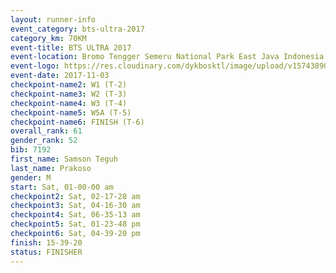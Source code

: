 ```yaml
---
layout: runner-info 
event_category: bts-ultra-2017 
category_km: 70KM 
event-title: BTS ULTRA 2017 
event-location: Bromo Tengger Semeru National Park East Java Indonesia 
event-logo: https://res.cloudinary.com/dykbosktl/image/upload/v1574389068/Logo/btsultra-profilpic_qfpjxb.png 
event-date: 2017-11-03 
checkpoint-name2: W1 (T-2) 
checkpoint-name3: W2 (T-3) 
checkpoint-name4: W3 (T-4) 
checkpoint-name5: W5A (T-5) 
checkpoint-name6: FINISH (T-6) 
overall_rank: 61
gender_rank: 52
bib: 7192
first_name: Samson Teguh
last_name: Prakoso
gender: M
start: Sat, 01-00-00 am
checkpoint2: Sat, 02-17-28 am
checkpoint3: Sat, 04-16-30 am
checkpoint4: Sat, 06-35-13 am
checkpoint5: Sat, 01-23-48 pm
checkpoint6: Sat, 04-39-20 pm
finish: 15-39-20
status: FINISHER
---
```

